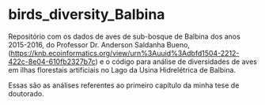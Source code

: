 # birds_diversity_Balbina

Repositório com os dados de aves de sub-bosque de Balbina dos anos 2015-2016, do Professor Dr. Anderson Saldanha Bueno, (https://knb.ecoinformatics.org/view/urn%3Auuid%3Adbfd1504-2212-422c-8e04-610fb2327b7c) e o código para análise de diversidades de aves em ilhas florestais artificiais no Lago da Usina Hidrelétrica de Balbina.

Essas são as análises referentes ao primeiro capítulo da minha tese de doutorado.
